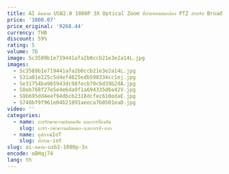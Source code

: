 ```yaml
---
title: AI ติดตาม USB2.0 1080P 3X Optical Zoom ที่ถ่ายทอดสดกล้อง PTZ สําหรับ Broadcast Conference Events Church-ABPS
price: '3800.07'
price_original: '9268.44'
currency: THB
discount: 59%
rating: 5
volume: 76
image: Sc3589b1e719441afa2b0ccb21e3e2a14L.jpg
images:
  - Sc3589b1e719441afa2b0ccb21e3e2a14L.jpg
  - S31a01e225c5d4ef4825edb598334cc1ej.jpg
  - Se31754ba965943dc98fecb79c6d39b2dA.jpg
  - S8eb768f27e5e4e6da9f1a694335d6a42V.jpg
  - S9b695dd4eef94dbcb2318dcfec610edaE.jpg
  - S748bf9f961e04b21891aeeca7b0501eaD.jpg
video: ''
categories:
  - name: การรักษาความปลอดภัย และการป้องกัน
    slug: การร-กษาความปลอดภ-และการป-องก
  - name: อุปกรณ์IoT
    slug: ปกรณ-iot
slug: ai-ดตาม-usb2-1080p-3x
encode: oBHqj74
lang: th
---
```

  